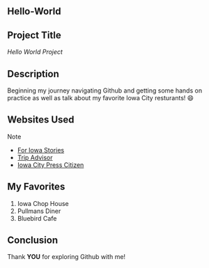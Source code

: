 ## Hello-World
## **Project Title** 

*Hello World Project*

## Description

Beginning my journey navigating Github and getting some hands on practice as well as talk about my favorite Iowa City resturants! 😄

## Websites Used

> [!Note]
> * [For Iowa Stories](https://www.foriowa.org/iowa-stories/iowa-story.php?namer=true&isid=205)
> * [Trip Advisor](https://www.tripadvisor.com/Restaurants-g38020-Iowa_City_Iowa.html)
> * [Iowa City Press Citizen](https://www.press-citizen.com/story/entertainment/dining/2024/02/15/the-5-most-exciting-restaurants-to-eat-at-in-iowa-city/72443747007/)

## My Favorites
1. Iowa Chop House
2. Pullmans Diner
3. Bluebird Cafe
## Conclusion 
Thank **YOU** for exploring Github with me! 

